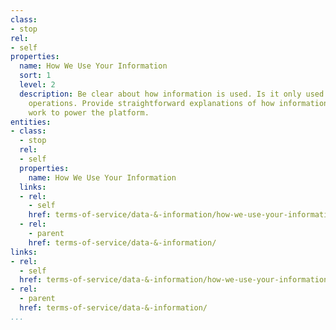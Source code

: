 ```yaml
---
class:
- stop
rel:
- self
properties:
  name: How We Use Your Information
  sort: 1
  level: 2
  description: Be clear about how information is used. Is it only used as part of
    operations. Provide straightforward explanations of how information is put to
    work to power the platform.
entities:
- class:
  - stop
  rel:
  - self
  properties:
    name: How We Use Your Information
  links:
  - rel:
    - self
    href: terms-of-service/data-&-information/how-we-use-your-information.md
  - rel:
    - parent
    href: terms-of-service/data-&-information/
links:
- rel:
  - self
  href: terms-of-service/data-&-information/how-we-use-your-information.md
- rel:
  - parent
  href: terms-of-service/data-&-information/
...
```

